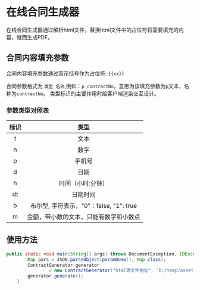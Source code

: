 # 在线合同生成器

在线合同生成器通过解析html文件，替换html文件中的占位符将需要填充的内容，继而生成PDF。

## 合同内容填充参数
合同内容填充参数通过双花括号作为占位符: `{{xx}}`

合同参数格式为 `类型_名称`,例如：`p_contractNo`，意思为该填充参数为`p`文本，名称为`contractNo`。
类型标识的主要作用时给客户端渲染交互设计。

### 参数类型对照表
|标识|类型|
|:----:|:----:|
|t|文本|
|n|数字|
|p|手机号|
|d|日期|
|h|时间（小时:分钟）|
|dt|日期时间|
|b|布尔型, 字符表示，“0”：false, "1": true|
|m|金额，带小数的文本，只能有数字和小数点|

## 使用方法

```java
public static void main(String[] args) throws DocumentException, IOException {
        Map pars = JSON.parseObject(paramDemo(), Map.class);
        ContractGenerator generator
                = new ContractGenerator("html源文件地址", "D:/temp/assets/target.html", 1, pars);
        generator.generate();
    }
```